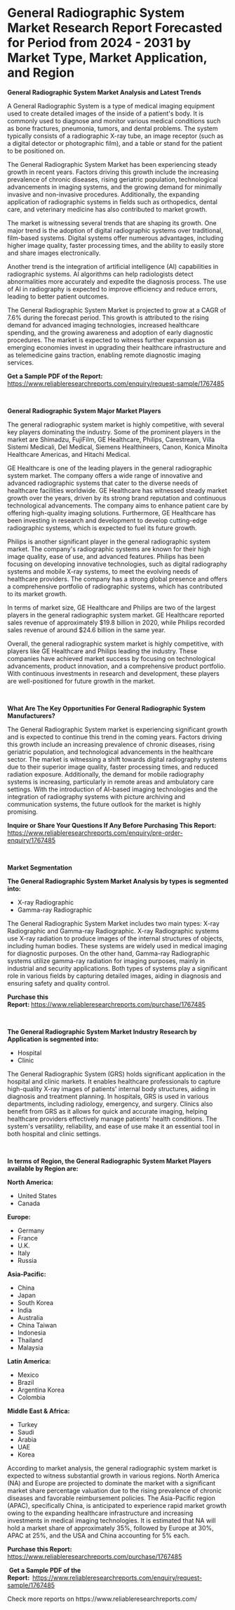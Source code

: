 <p><h1>General Radiographic System Market Research Report Forecasted for Period from 2024 -  2031 by Market Type, Market Application, and Region</h1></p><p><strong>General Radiographic System Market Analysis and Latest Trends</strong></p>
<p><p>A General Radiographic System is a type of medical imaging equipment used to create detailed images of the inside of a patient's body. It is commonly used to diagnose and monitor various medical conditions such as bone fractures, pneumonia, tumors, and dental problems. The system typically consists of a radiographic X-ray tube, an image receptor (such as a digital detector or photographic film), and a table or stand for the patient to be positioned on.</p><p>The General Radiographic System Market has been experiencing steady growth in recent years. Factors driving this growth include the increasing prevalence of chronic diseases, rising geriatric population, technological advancements in imaging systems, and the growing demand for minimally invasive and non-invasive procedures. Additionally, the expanding application of radiographic systems in fields such as orthopedics, dental care, and veterinary medicine has also contributed to market growth.</p><p>The market is witnessing several trends that are shaping its growth. One major trend is the adoption of digital radiographic systems over traditional, film-based systems. Digital systems offer numerous advantages, including higher image quality, faster processing times, and the ability to easily store and share images electronically.</p><p>Another trend is the integration of artificial intelligence (AI) capabilities in radiographic systems. AI algorithms can help radiologists detect abnormalities more accurately and expedite the diagnosis process. The use of AI in radiography is expected to improve efficiency and reduce errors, leading to better patient outcomes.</p><p>The General Radiographic System Market is projected to grow at a CAGR of 7.6% during the forecast period. This growth is attributed to the rising demand for advanced imaging technologies, increased healthcare spending, and the growing awareness and adoption of early diagnostic procedures. The market is expected to witness further expansion as emerging economies invest in upgrading their healthcare infrastructure and as telemedicine gains traction, enabling remote diagnostic imaging services.</p></p>
<p><strong>Get a Sample PDF of the Report:&nbsp;</strong> <a href="https://www.reliableresearchreports.com/enquiry/request-sample/1767485">https://www.reliableresearchreports.com/enquiry/request-sample/1767485</a></p>
<p>&nbsp;</p>
<p><strong>General Radiographic System Major Market Players</strong></p>
<p><p>The general radiographic system market is highly competitive, with several key players dominating the industry. Some of the prominent players in the market are Shimadzu, FujiFilm, GE Healthcare, Philips, Carestream, Villa Sistemi Medicali, Del Medical, Siemens Healthineers, Canon, Konica Minolta Healthcare Americas, and Hitachi Medical.</p><p>GE Healthcare is one of the leading players in the general radiographic system market. The company offers a wide range of innovative and advanced radiographic systems that cater to the diverse needs of healthcare facilities worldwide. GE Healthcare has witnessed steady market growth over the years, driven by its strong brand reputation and continuous technological advancements. The company aims to enhance patient care by offering high-quality imaging solutions. Furthermore, GE Healthcare has been investing in research and development to develop cutting-edge radiographic systems, which is expected to fuel its future growth.</p><p>Philips is another significant player in the general radiographic system market. The company's radiographic systems are known for their high image quality, ease of use, and advanced features. Philips has been focusing on developing innovative technologies, such as digital radiography systems and mobile X-ray systems, to meet the evolving needs of healthcare providers. The company has a strong global presence and offers a comprehensive portfolio of radiographic systems, which has contributed to its market growth.</p><p>In terms of market size, GE Healthcare and Philips are two of the largest players in the general radiographic system market. GE Healthcare reported sales revenue of approximately $19.8 billion in 2020, while Philips recorded sales revenue of around $24.6 billion in the same year.</p><p>Overall, the general radiographic system market is highly competitive, with players like GE Healthcare and Philips leading the industry. These companies have achieved market success by focusing on technological advancements, product innovation, and a comprehensive product portfolio. With continuous investments in research and development, these players are well-positioned for future growth in the market.</p></p>
<p>&nbsp;</p>
<p><strong>What Are The Key Opportunities For General Radiographic System Manufacturers?</strong></p>
<p><p>The General Radiographic System market is experiencing significant growth and is expected to continue this trend in the coming years. Factors driving this growth include an increasing prevalence of chronic diseases, rising geriatric population, and technological advancements in the healthcare sector. The market is witnessing a shift towards digital radiography systems due to their superior image quality, faster processing times, and reduced radiation exposure. Additionally, the demand for mobile radiography systems is increasing, particularly in remote areas and ambulatory care settings. With the introduction of AI-based imaging technologies and the integration of radiography systems with picture archiving and communication systems, the future outlook for the market is highly promising.</p></p>
<p><strong>Inquire or Share Your Questions If Any Before Purchasing This Report:</strong> <a href="https://www.reliableresearchreports.com/enquiry/pre-order-enquiry/1767485">https://www.reliableresearchreports.com/enquiry/pre-order-enquiry/1767485</a></p>
<p>&nbsp;</p>
<p><strong>Market Segmentation</strong></p>
<p><strong>The General Radiographic System Market Analysis by types is segmented into:</strong></p>
<p><ul><li>X-ray Radiographic</li><li>Gamma-ray Radiographic</li></ul></p>
<p><p>The General Radiographic System Market includes two main types: X-ray Radiographic and Gamma-ray Radiographic. X-ray Radiographic systems use X-ray radiation to produce images of the internal structures of objects, including human bodies. These systems are widely used in medical imaging for diagnostic purposes. On the other hand, Gamma-ray Radiographic systems utilize gamma-ray radiation for imaging purposes, mainly in industrial and security applications. Both types of systems play a significant role in various fields by capturing detailed images, aiding in diagnosis and ensuring safety and quality control.</p></p>
<p><strong>Purchase this Report:&nbsp;</strong><a href="https://www.reliableresearchreports.com/purchase/1767485">https://www.reliableresearchreports.com/purchase/1767485</a></p>
<p>&nbsp;</p>
<p><strong>The General Radiographic System Market Industry Research by Application is segmented into:</strong></p>
<p><ul><li>Hospital</li><li>Clinic</li></ul></p>
<p><p>The General Radiographic System (GRS) holds significant application in the hospital and clinic markets. It enables healthcare professionals to capture high-quality X-ray images of patients' internal body structures, aiding in diagnosis and treatment planning. In hospitals, GRS is used in various departments, including radiology, emergency, and surgery. Clinics also benefit from GRS as it allows for quick and accurate imaging, helping healthcare providers effectively manage patients' health conditions. The system's versatility, reliability, and ease of use make it an essential tool in both hospital and clinic settings.</p></p>
<p>&nbsp;</p>
<p><strong>In terms of Region, the General Radiographic System Market Players available by Region are:</strong></p>
<p>
    <p> <strong> North America: </strong>
        <ul>
            <li>United States</li>
            <li>Canada</li>
        </ul>
        </p> 
    <p> <strong> Europe: </strong>
        <ul>
            <li>Germany</li>
            <li>France</li>
            <li>U.K.</li>
            <li>Italy</li>
            <li>Russia</li>
        </ul>
        </p> 
    <p> <strong> Asia-Pacific: </strong>
        <ul>
            <li>China</li>
            <li>Japan</li>
            <li>South Korea</li>
            <li>India</li>
            <li>Australia</li>
            <li>China Taiwan</li>
            <li>Indonesia</li>
            <li>Thailand</li>
            <li>Malaysia</li>
        </ul>
        </p> 
    <p> <strong> Latin America: </strong>
        <ul>
            <li>Mexico</li>
            <li>Brazil</li>
            <li>Argentina Korea</li>
            <li>Colombia</li>
        </ul>
        </p> 
    <p> <strong> Middle East & Africa: </strong>
        <ul>
            <li>Turkey</li>
            <li>Saudi</li>
            <li>Arabia</li>
            <li>UAE</li>
            <li>Korea</li>
        </ul>
    </p>
    </p>
<p><p>According to market analysis, the general radiographic system market is expected to witness substantial growth in various regions. North America (NA) and Europe are projected to dominate the market with a significant market share percentage valuation due to the rising prevalence of chronic diseases and favorable reimbursement policies. The Asia-Pacific region (APAC), specifically China, is anticipated to experience rapid market growth owing to the expanding healthcare infrastructure and increasing investments in medical imaging technologies. It is estimated that NA will hold a market share of approximately 35%, followed by Europe at 30%, APAC at 25%, and the USA and China accounting for 5% each.</p></p>
<p><strong>Purchase this Report: </strong><a href="https://www.reliableresearchreports.com/purchase/1767485">https://www.reliableresearchreports.com/purchase/1767485</a></p>
<p>&nbsp;<strong>Get a Sample PDF of the Report:&nbsp;&nbsp;</strong><a href="https://www.reliableresearchreports.com/enquiry/request-sample/1767485">https://www.reliableresearchreports.com/enquiry/request-sample/1767485</a></p>
<p><strong></strong></p>
<p>Check more reports on https://www.reliableresearchreports.com/</p>